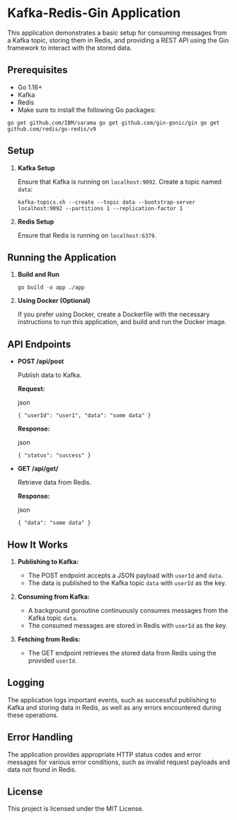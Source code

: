 Kafka-Redis-Gin Application
===========================

This application demonstrates a basic setup for consuming messages from a Kafka topic, storing them in Redis, and providing a REST API using the Gin framework to interact with the stored data.

Prerequisites
-------------

-   Go 1.16+
-   Kafka
-   Redis
-   Make sure to install the following Go packages:

   `go get github.com/IBM/sarama
    go get github.com/gin-gonic/gin
    go get github.com/redis/go-redis/v9`

Setup
-----

1.  **Kafka Setup**

    Ensure that Kafka is running on `localhost:9092`. Create a topic named `data`:

    `kafka-topics.sh --create --topic data --bootstrap-server localhost:9092 --partitions 1 --replication-factor 1`

2.  **Redis Setup**

    Ensure that Redis is running on `localhost:6379`.

Running the Application
-----------------------

1.  **Build and Run**

    `go build -o app
    ./app`

2.  **Using Docker (Optional)**

    If you prefer using Docker, create a Dockerfile with the necessary instructions to run this application, and build and run the Docker image.

API Endpoints
-------------

-   **POST /api/post**

    Publish data to Kafka.

    **Request:**

    json

    `{
      "userId": "user1",
      "data": "some data"
    }`

    **Response:**

    json

    `{
      "status": "success"
    }`

-   **GET /api/get/**

    Retrieve data from Redis.

    **Response:**

    json

    `{
      "data": "some data"
    }`

How It Works
------------

1.  **Publishing to Kafka:**

    -   The POST endpoint accepts a JSON payload with `userId` and `data`.
    -   The data is published to the Kafka topic `data` with `userId` as the key.
2.  **Consuming from Kafka:**

    -   A background goroutine continuously consumes messages from the Kafka topic `data`.
    -   The consumed messages are stored in Redis with `userId` as the key.
3.  **Fetching from Redis:**

    -   The GET endpoint retrieves the stored data from Redis using the provided `userId`.

Logging
-------

The application logs important events, such as successful publishing to Kafka and storing data in Redis, as well as any errors encountered during these operations.

Error Handling
--------------

The application provides appropriate HTTP status codes and error messages for various error conditions, such as invalid request payloads and data not found in Redis.

License
-------

This project is licensed under the MIT License.

